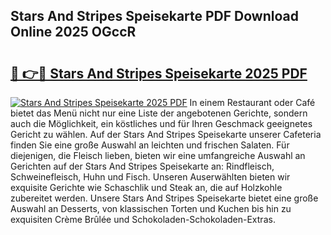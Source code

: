 ## Stars And Stripes Speisekarte PDF Download Online 2025 OGccR

# <h2><a href="http://gc8aaw7.nevu.top/?p=Stars+And+Stripes+Speisekarte">🔗 👉🔴 Stars And Stripes Speisekarte 2025 PDF</a></h2>

[![Stars And Stripes Speisekarte 2025 PDF](https://i.imgur.com/dBaPXMq.png)](http://gc8aaw7.nevu.top/?p=Stars+And+Stripes+Speisekarte)
In einem Restaurant oder Café bietet das Menü nicht nur eine Liste der angebotenen Gerichte, sondern auch die Möglichkeit, ein köstliches und für Ihren Geschmack geeignetes Gericht zu wählen. Auf der Stars And Stripes Speisekarte unserer Cafeteria finden Sie eine große Auswahl an leichten und frischen Salaten. Für diejenigen, die Fleisch lieben, bieten wir eine umfangreiche Auswahl an Gerichten auf der Stars And Stripes Speisekarte an: Rindfleisch, Schweinefleisch, Huhn und Fisch. Unseren Auserwählten bieten wir exquisite Gerichte wie Schaschlik und Steak an, die auf Holzkohle zubereitet werden. Unsere Stars And Stripes Speisekarte bietet eine große Auswahl an Desserts, von klassischen Torten und Kuchen bis hin zu exquisiten Crème Brûlée und Schokoladen-Schokoladen-Extras.
